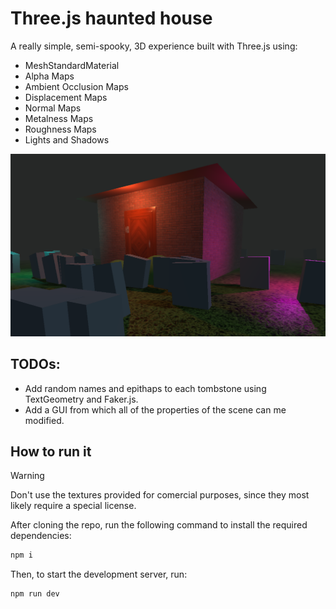 # Three.js haunted house

A really simple, semi-spooky, 3D experience built with Three.js using:

- MeshStandardMaterial
- Alpha Maps
- Ambient Occlusion Maps
- Displacement Maps
- Normal Maps
- Metalness Maps
- Roughness Maps
- Lights and Shadows

[![See me on vercel](./docs/img/haunted-house.png)](https://threejs-haunted-house-apaydev.vercel.app)

## TODOs:

- Add random names and epithaps to each tombstone using TextGeometry and Faker.js.
- Add a GUI from which all of the properties of the scene can me modified.

## How to run it

> [!WARNING]
> Don't use the textures provided for comercial purposes, since they most likely require a special license.

After cloning the repo, run the following command to install the required dependencies:

```bash
npm i
```

Then, to start the development server, run:

```bash
npm run dev
```
